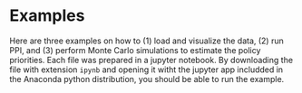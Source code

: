 # Examples

Here are three examples on how to (1) load and visualize the data, (2) run PPI, and (3) perform Monte Carlo simulations to estimate the policy priorities. Each file was prepared in a jupyter notebook. By downloading the file with extension `ipynb` and opening it witht the jupyter app includded in the Anaconda python distribution, you should be able to run the example.
